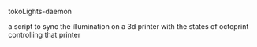 
tokoLights-daemon

a script to sync the illumination on a 3d printer with the states of octoprint controlling that printer

